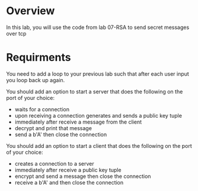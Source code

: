# Overview
In this lab, you will use the code from lab 07-RSA to send secret messages over tcp

# Requirments
You need to add a loop to your previous lab such that after each user input you loop back up again.

You should add an option to start a server that does the following on the port of your choice:
- waits for a connection
- upon receiving a connection generates and sends a public key tuple
- immediately after receive a message from the client
- decrypt and print that message
- send a b'A' then close the connection

You should add an option to start a client that does the following on the port of your choice:
- creates a connection to a server
- immediately after receive a public key tuple
- encrypt and send a message then close the connection
- receive a b'A' and then close the connection